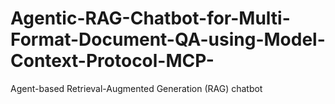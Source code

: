 # Agentic-RAG-Chatbot-for-Multi-Format-Document-QA-using-Model-Context-Protocol-MCP-
Agent-based Retrieval-Augmented Generation (RAG) chatbot
